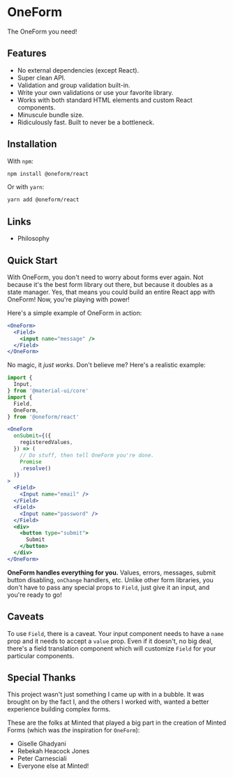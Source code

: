 # OneForm

The OneForm you need!

## Features

* No external dependencies \(except React\).
* Super clean API.
* Validation and group validation built-in.
* Write your own validations or use your favorite library.
* Works with both standard HTML elements and custom React components.
* Minuscule bundle size.
* Ridiculously fast. Built to never be a bottleneck.

## Installation

With `npm`:

```bash
npm install @oneform/react
```

Or with `yarn`:

```bash
yarn add @oneform/react
```

## Links

* Philosophy

## Quick Start

With OneForm, you don't need to worry about forms ever again. Not because it's the best form library out there, but because it doubles as a state manager. Yes, that means you could build an entire React app with OneForm! Now, you're playing with power!

Here's a simple example of OneForm in action:

```jsx
<OneForm>
  <Field>
    <input name="message" />
  </Field>
</OneForm>
```

No magic, it _just works_. Don't believe me? Here's a realistic example:

```jsx
import {
  Input,
} from '@material-ui/core'
import {
  Field,
  OneForm,
} from '@oneform/react'

<OneForm
  onSubmit={({
    registeredValues,
  }) => (
    // Do stuff, then tell OneForm you're done.
    Promise
    .resolve()
  )}
>
  <Field>
    <Input name="email" />
  </Field>
  <Field>
    <Input name="password" />
  </Field>
  <div>
    <button type="submit">
      Submit
    </button>
  </div>
</OneForm>
```

**OneForm handles everything for you.** Values, errors, messages, submit button disabling, `onChange` handlers, etc. Unlike other form libraries, you don't have to pass any special props to `Field`, just give it an input, and you're ready to go!

## Caveats

To use `Field`, there is a caveat. Your input component needs to have a `name` prop and it needs to accept a `value` prop. Even if it doesn't, no big deal, there's a field translation component which will customize `Field` for your particular components.

## Special Thanks

This project wasn't just something I came up with in a bubble. It was brought on by the fact I, and the others I worked with, wanted a better experience building complex forms.

These are the folks at Minted that played a big part in the creation of Minted Forms \(which was _the_ inspiration for `OneForm`\):

* Giselle Ghadyani
* Rebekah Heacock Jones
* Peter Carnesciali
* Everyone else at Minted!